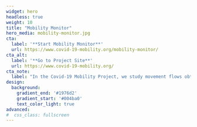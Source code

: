 ```yaml
---
widget: hero
headless: true
weight: 10
title: "Mobility Monitor"
hero_media: mobility-monitor.jpg
cta:
  label: '**Start Mobility Monitor**'
  url: https://www.covid-19-mobility.org/mobility-monitor/
cta_alt:
  label: '**Go to Project Site**'
  url: https://www.covid-19-mobility.org/
cta_note:
  label: "In the Covid-19 Mobility Project, we study movement flows obtained from anonymized mobile phone data. By looking at mobility we can measure how the population reacts to the pandemic, what the effects of different measures are, and use computer models to estimate how this will affect the pandemic."  
design:
  background:
    gradient_end: '#1976d2'
    gradient_start: '#004ba0'
    text_color_light: true
advanced:
#  css_class: fullscreen
---
```


